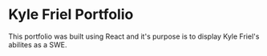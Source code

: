 # Kyle Friel Portfolio

This portfolio was built using React and it's purpose is to display Kyle Friel's abilites as a SWE.

